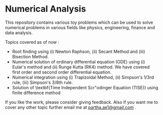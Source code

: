 # Numerical Analysis


This repository contains various toy problems which can be used to solve numerical problems in various fields like physics, engineering, finance and data analysis.

Topics covered as of now :
- Root finding using (i) Newton Raphson, (ii) Secant Method and (iii) Bisection Method.
- Numerical solution of ordinary differential equation (ODE) using (i) Eular's method and (ii) Runge Kutta (RK4) method. We have covered first order and second order differential equation.
- Numerical integration using (i) Trapizoidal Method, (ii) Simpson's $1/3$rd rule, (iii) Simpson's $3/8$th rule.
- Solution of \textbf{Time Independent Scr\"odinger Equation (TISE)} using finite difference method 


If you like the work, please consider giving feedback. Also if you want me to cover any other topic further email me at partha.ae1@gmail.com .

